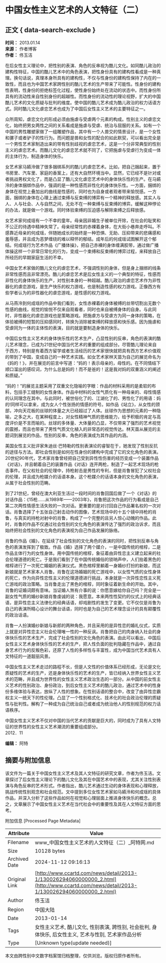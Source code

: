 # 中国女性主义艺术的人文特征（二）

## 正文 { data-search-exclude }


**时间：** 2013.01.14  
**来源：** 作者博客  
**作者：** 佟玉洁

在后女性主义理论中，把性别的表演、角色的反串视为酷儿文化。如同酷儿政治的建构性特征，中国的酷儿艺术中的角色表演，把性身份具有的建构性看成是一种真理。换句话说，真理本身所具有的建构性，不仅与性身份的建构性保持了内在的一致性，而且也为中国艺术家跨性别的酷儿艺术的生产带来了可能性。性身份的建构性表明，性身份的拒绝标签化过程，使性身份始终处在流动的状态中。而性身份所具有的流动性来自性别身份的超越性。而性身份的流动性的理论视野，扩大的中国酷儿艺术的文化质疑与批判的维度。使中国的酷儿艺术成为酷儿政治的权力话语方式。同时酷儿文化虐恋艺术也成为了中国后女性主义艺术的主要特征之一。

众所周知，虐恋文化的形成必须由施虐与受虐两个元素的构成。性别主义的虐恋文化，始终把男女两性之间的关系看成是施虐与受虐、统治与屈服的关系。如有一个中国的男性雕塑家做了一组雕塑作品，其中有一个人兽交的情景设计，是一个女性和骡子或者驴子的性行为。而问题是兽和女性的配合的如此默契，可以看出完全是一个男性艺术家制造出来的带有性别歧视的虐恋艺术，这是一个分非常典型的性别主义的虐恋艺术。而酷儿文化的虐恋艺术就不同了，它把施虐与受虐行为变成一体的主体行为，制造身体的快乐。

女艺术家马嬿泠做了很多捆绑系列的酷儿的虐恋艺术。比如，把自己捆起来，置于书房里、汽车里、家庭的香案上，还有大自然环境当中。显然，它已经不是针对或者挑战男权文化了，而是凸显了酷儿文化虐恋艺术中的身体快乐性的生产。在马嬿泠的身体捆绑作品中，强调的是一种性感而非性化的身体快乐性。一方面，捆绑的身体在视觉上叠加出的曲线是性感的，同时也为自身或者观者带来愉悦感。一方面，捆绑的身体在心理上通过束缚与反束缚的博弈有一个精神的释放感。其实人与人、人与社会、人与自然之间，无处不在一种束缚与反束缚的博弈。缓解这种悖论的办法，就是做一个游戏。同时体验束缚的压迫感与解除束缚之后释放感。

女艺术家何成瑶有一个不幸的童年。母亲因非婚生子被单位开除，在社会的耻笑和不公正的待遇中精神失常了。母亲经常性的赤裸着身体，在大街小巷奔走呼叫。不感靠近母亲的何成瑶，伴随她成长的始终是一种恐惧、无助、压抑带来的悲痛感和羞辱感，并且成为恶梦缠绕的难以释怀的郁结。成年后的何成瑶试图解开这个郁结。何成瑶行为艺术作品《广播体操》，把自己赤裸的身体缠满胶带，通过做广播体操这样一个非常日常化的行为，变成一个束缚和反束缚的博弈过程，来释放自己所经历的早期家庭生活的不幸。

中国女艺术家做的酷儿文化的虐恋艺术，不强调性别的身体，但是身上捆绑的线条非常性感而且非常漂亮。酷儿的虐恋艺术是后女性主义的一个典型的特征，性感而非性化的身体快乐的生产，对性别本身的一种超越。酷儿政治的虐恋艺术作为非性器化的虐恋游戏，是生产快乐的权力游戏，也是制造性感的权力游戏。正像西方有些学者认为的非性器化的虐恋游戏，是性感的权力游戏。

从马燕泠到何成瑶的作品中我们看到，女性赤裸着的身体被缚的丝带切割出无数个性感的曲线，视觉的愉悦不仅来自观看者，同时也来自被缚身体的自身。与此同时，非性器化的虐恋游戏也是策略游戏。把施虐方与受虐方为同一身体的策略，在体验被缚的短暂的压抑感同时，转换为消除被束缚的释放感和快乐感。因为施虐和受虐同为一体的主体性的表演，目的就是要制造身体的快乐。

中国后女性主义艺术的身体快乐性的艺术生产，凸显性别的反串，角色的表演的酷儿艺术理念，已成为21世纪中国当代艺术的重要的组成部分。尽管酷儿理论来自于西方，特别是有着西方留学或者生活经历的艺术家很快就把具有西方艺术价值观的带到了中国，变成自己的一种艺术实践。如女艺术家林天苗为自己的展览命名为《妈的！》，并在展览的前言中写道：“妈的！表示母亲的，母性的。在不同情结下顺口溜出的感叹词，为什么总是妈的！而不是爸的！这是我对妈的双重涵义的阐述和质疑。”

“妈的！”的展览主题采用了双重文化隐喻的字眼：作品的材料采用的是柔软的布料，包括手工缝制的女性身体。作品中材料的女性气质化有一种母亲的、母性情感的认同理念在其中。与此同时，被世俗化了的、江湖化了的、男性化了的用语：妈的!同样可以拿来，成为女人个性张扬的情感的符号。如作品《站立》，从女性的颈部，冲向天花板的丝球的体量之大已经超过了人体。丝球作为思想的元素的一种隐喻，之多之大，在某种程度上，对女性精神气质的思维能力，给予积极的肯定与高度评价是不言而喻的。丝球的多体量、大体量的凸显，不仅带来了强烈的艺术视觉的震撼，而且也带来了男性气质文化植入的非常态的视觉传达。林天苗从展览的主题词到展览的作品，性别的反串，角色的表演成为其作品的内涵。

美国女性主义批评家朱迪丝·巴特勒的性别表演论的睿智在于，她发现了性别反抗的途径与方法。即社会性别是如何在性身份的建构中完成了它的文化角色的表演。20世纪90年代，艺术家肖鲁曾经把自己受到异性性伤害的经历变成一个装置作品《对话》，并且朝着自己的装置作品《对话》连开两枪，制造了一起艺术现场的枪击事件。在父权社会的伦理中，持枪射击是男性的专利，但是肖鲁冒犯了父权社会的伦理，并且成为枪媒介的话语本身。这个枪媒介的话语本身的文化角色的表演，从属于社会性别的范畴。

到了21世纪，曾经在澳大利亚生活过一段时间的肖鲁回国后做了一个《对话》的对话作品：《15枪……从1989年——2003年》，肖鲁把这次作品的行为看成是自己第二次两性情感生活失败的一次对话。更重要的是对讨回自己作品署名权的一次对话。肖鲁选择了十五张自己射击动作的图像，艺术现场中的十五个镜中持枪的肖鲁，与真实的持枪对射中的肖鲁，构成了一个完整的且另人惊心动魄的作品。此时，肖鲁的作品不仅通过社会性别的文化角色的表演传达了强烈的政治诉求，而且始终把社会性别的文化角色的表演视为自己作品发展的脉络。

肖鲁的作品《婚》，在延续了社会性别的文化角色的表演的同时，把性别反串与角色的表演发挥到了极致。作品《婚》选择了两个媒介，一是中国传统的棺椁，二是作品主体行为的女性身体。用中国传统的棺椁，象征着由异性恋主义建立起来的社会伦理道德的死亡。于是我们看到了在中国传统婚俗的锁呐声中，人们抬着黑色的棺椁进行了一次死亡婚姻的表演仪式。黑色棺椁里躺着一身婚纱打扮的新娘，而这新娘就是艺术家本人肖鲁。肖鲁在这场婚姻的死亡游戏中，以女性气质的女性身体的死亡，作为向异性恋性主义的伦理道德进行挑战，本身就是一次异性恋性主义死亡游戏的政治策略。当肖鲁走出了黑色的棺椁，同时象征着新生命的开始。其中，肖鲁的证婚词颇有意味。当证婚人煞有介事的说：你愿意嫁给你自己吗？完全是一副女性气质的婚纱新娘肖鲁虔诚的说：我愿意。本来两性性契约的仪式上的经典话语，是异性恋主义法律化的经典话语，却戏剧性的发生了变更。它不仅仅是肖鲁为自己的表演所精心设计的舞台话语，同时也是为自己的艺术理念设计的具有颠覆性的政治话语。

肖鲁一人扮演婚纱新娘与新郎的两种角色，并且采用的是异性恋的婚礼仪式，实质上就是对异性恋主义社会伦理唯一性的一种反讽。肖鲁把自己的肉身纳入社会的身体快乐性的艺术生产，完成了社会性别的文化角色的表演。由此可以看出，中国后女性主义艺术身体快乐性的艺术的生产，把人性负面的批判隐藏在作品中，通过自身艺术行为的反叛色彩，还原了人性的多样性与丰富性，成为中国当代艺术具有人文特征的一道靓丽风景。

中国女性主义艺术走过的路程不长，但是人文性的价值体系已经形成，无论是文化质疑性的艺术的生产，还是身体快乐性的艺术的生产，皆已经纳入世界女性主义艺术的范畴，并且成为世界性的女性主义艺术政治生态的一部分。从中国的前女性主义艺术的性别政治、身份政治，到后女性主义艺术的酷儿政治，通过艺术中的性身份多维体验与表达，放纵了人性的想象。在性别话语的整合中，改变了由异性恋霸权主义一统天下的性伦理。凸显了一个性别格式化、技术化的社会政治伦理的质疑性与批判性。解构了一种成为自己统治自己或者成为统治他人的性别规范的权力话语秩序。

中国女性主义艺术不仅对中国的当代艺术的贡献是巨大的，同时成为了具有人文特征的世界性的女性主义艺术潮流的重要组成部分。  
2012．11  

**编辑：** 阿特

## 摘要与附加信息

<!-- tcd_abstract -->
该文件为一篇关于中国女性主义艺术及其人文特征的研究文章，作者为佟玉洁。文章探讨了后女性主义理论下的酷儿文化及其在中国艺术中的表现，尤其关注性别表演与角色反串的艺术形式。作者指出，酷儿艺术通过生动的身体表现和心理释放，挑战传统性别观念和社会规范。文中提到多位女性艺术家如马嬿泠和何成瑶的具体作品，并深入分析了这些作品如何在视觉和心理层面上推进身体快乐的概念。总之，文章展示了中国女性主义艺术在当代社会中的重要性及其在人文特征方面的思考。
<!-- tcd_abstract_end -->

附加信息 [Processed Page Metadata]

| Attribute       | Value                                  |
|-----------------|----------------------------------------|
| Filename        | www_中国女性主义艺术的人文特征（二）_阿特网.md                             |
| Size            | 10128 bytes                           |
| Archived Date   | 2024-11-12 09:16:13                             |
| Original Link   | [http://www.ccartd.com/news/detail/2013-1/130026294060000000_2.html](http://www.ccartd.com/news/detail/2013-1/130026294060000000_2.html)                       |
| Author          | 佟玉洁                               |
| Region          | 中国大陆                               |
| Date            | 2013-01-14                                 |
| Tags            | 女性主义艺术, 酷儿文化, 性别表演, 跨性别, 社会批判, 身体快乐, 后女性主义, 艺术与性别, 艺术家作品分析                                 |
| Type            | [Unknown type(update needed)]                                 |
<!-- tcd_table_end -->

本文由跨性别中文数字档案馆归档整理，仅供浏览。版权归原作者所有。
